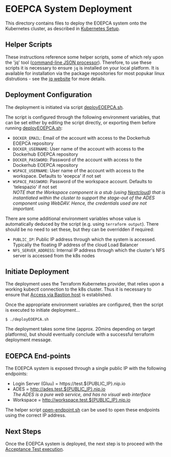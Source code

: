 # EOEPCA System Deployment

This directory contains files to deploy the EOEPCA system onto the Kubernetes cluster, as described in [Kubernetes Setup](../../kubernetes/README.md).

## Helper Scripts

These instructions reference some helper scripts, some of which rely upon the 'jq' tool ([command-line JSON processor](https://stedolan.github.io/jq/)). Therefore, to use these scripts it is necessary to ensure `jq` is installed on your local platform. It is available for installation via the package repositories for most popukar linux distrutions - see the [jq website](https://stedolan.github.io/jq/) for more details.

## Deployment Configuration

The deployment is initiated via script [deployEOEPCA.sh](deployEOEPCA.sh).

The script is configured through the following environment variables, that can be set either by editing the script directly, or exporting them before running [deployEOEPCA.sh](deployEOEPCA.sh):
* `DOCKER_EMAIL`: Email of the account with access to the Dockerhub EOEPCA repository
* `DOCKER_USERNAME`: User name of the account with access to the Dockerhub EOEPCA repository
* `DOCKER_PASSWORD`: Password of the account with access to the Dockerhub EOEPCA repository
* `WSPACE_USERNAME`: User name of the account with access to the workspace. Defaults to 'eoepca' if not set
* `WSPACE_PASSWORD`: Password of the workspace account. Defaults to 'telespazio' if not set<br>
  *NOTE that the Workspace component is a stub (using [Nextcloud](https://nextcloud.com/)) that is instantiated within the cluster to support the stage-out of the ADES component using WebDAV. Hence, the credentials used are not important.*

There are some additional environment variables whose value is automatically deduced by the script (e.g. using `terraform output`). There should be no need to set these, but they can be overridden if required:
* `PUBLIC_IP`: Public IP address through which the system is accessed. Typically the floating IP address of the cloud Load Balancer
* `NFS_SERVER_ADDRESS`: Internal IP address through which the cluster's NFS server is accessed from the k8s nodes

## Initiate Deployment

The deployment uses the Terraform Kubernetes provider, that relies upon a working kubectl connection to the k8s cluster. Thus it is necessary to ensure that [Access via Bastion host](../../kubernetes/README.md#access_via_bastion_host) is established.

Once the appropriate environment variables are configured, then the script is executed to initiate deployment...
```
$ ./deployEOEPCA.sh
```

The deployment takes some time (approx. 20mins depending on target platforms), but should eventually conclude with a successful terraform deployment message.

## EOEPCA End-points

The EOEPCA system is exposed through a single public IP with the following endpoints:
* Login Server (Gluu) = https://test.${PUBLIC_IP}.nip.io
* ADES = http://ades.test.${PUBLIC_IP}.nip.io<br>
  *The ADES is a pure web service, and has no visual web interface*
* Workspace = http://workspace.test.${PUBLIC_IP}.nip.io

The helper script [open-endpoint.sh](../../bin/open-endpoint.sh) can be used to open these endpoints using the correct IP address.

## Next Steps

Once the EOEPCA system is deployed, the next step is to proceed with the [Acceptance Test execution](../../test/acceptance/README.md).
